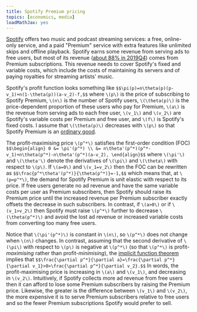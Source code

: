 ```yaml
---
title: Spotify Premium pricing
topics: [economics, media]
loadMathJax: yes
---
```


[Spotify](https://www.spotify.com/) offers two music and podcast streaming services:
a free, online-only service, and
a paid "Premium" service with extra features like unlimited skips and offline playback.
Spotify earns some revenue from serving ads to free users, but most of its revenue ([about 88% in 2019Q4](https://investors.spotify.com/financials/default.aspx)) comes from Premium subscriptions.
This revenue needs to cover Spotify's fixed and variable costs, which include the costs of maintaining its servers and of paying royalties for streaming artists' music.

Spotify's profit function looks something like
`$$\pi(p)=n\theta(p)(p-v_1)+n(1-\theta(p))(a-v_2)-f,$$`
where `\(p\)` is the price of subscribing to Spotify Premium, `\(n\)` is the number of Spotify users, `\(\theta(p)\)` is the price-dependent proportion of these users who pay for Premium, `\(a\)` is the revenue from serving ads to each free user, `\(v_1\)` and `\(v_2\)` are Spotify's variable costs per Premium and free user, and `\(f\)` is Spotify's fixed costs.
I assume that `\(\theta(p)\)` decreases with `\(p\)` so that Spotify Premium is an [ordinary good](https://en.wikipedia.org/wiki/Ordinary_good).

The profit-maximising price `\(p^*\)` satisfies the first-order condition (FOC)
`$$\begin{align}
0
&= \pi'(p^*) \\
&= n\theta'(p^*)(p^*-v_1)+n\theta(p^*)-n\theta'(p^*)(a-v_2),
\end{align}$$`
where `\(\pi'\)` and `\(\theta'\)` denote the derivatives of `\(\pi\)` and `\(\theta\)` with respect to `\(p\)`.
If `\(a=0\)` and `\(v_1=v_2\)` then the FOC can be rewritten as
`$$\frac{p^*\theta'(p^*)}{\theta(p^*)}=-1,$$`
which means that, at `\(p=p^*\)`, the demand for Spotify Premium is unit elastic with respect to its price.
If free users generate no ad revenue and have the same variable costs per user as Premium subscribers, then Spotify should raise its Premium price until the increased revenue per Premium subscriber exactly offsets the decrease in such subscribers.
In contrast, if `\(a>0\)` or if `\(v_1>v_2\)` then Spotify must raise `\(p^*\)` further to decrease `\(\theta(p^*)\)` and avoid the lost ad revenue or increased variable costs from converting too many free users.

Notice that `\(\pi'(p^*)\)` is constant in `\(n\)`, so `\(p^*\)` does not change when `\(n\)` changes.
In contrast, assuming that the second derivative of `\(\pi\)` with respect to `\(p\)` is negative at `\(p^*\)` (so that `\(p^*\)` is profit-*maximising* rather than profit-*minimising*), the [implicit function theorem](https://en.wikipedia.org/wiki/Implicit_function_theorem) implies that
`$$\frac{\partial p^*}{\partial a}=\frac{\partial p^*}{\partial v_1}>0>\frac{\partial p^*}{\partial v_2}.$$`
In words, the profit-maximising price is increasing in `\(a\)` and `\(v_1\)`, and decreasing in `\(v_2\)`.
Intuitively, if Spotify collects more ad revenue from free users then it can afford to lose some Premium subscribers by raising the Premium price.
Likewise, the greater is the difference between `\(v_1\)` and `\(v_2\)`, the more expensive it is to serve Premium subscribers relative to free users and so the fewer Premium subscriptions Spotify would prefer to sell.
